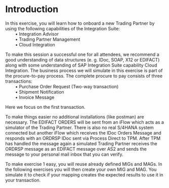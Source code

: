 # **Introduction**

In this exercise, you will learn how to onboard a new Trading Partner by using the following capabilities of the Integration Suite:\
&nbsp;&nbsp;&nbsp;&nbsp;&nbsp;&nbsp;&nbsp;&nbsp;• Integration Advisor\
&nbsp;&nbsp;&nbsp;&nbsp;&nbsp;&nbsp;&nbsp;&nbsp;• Trading Partner Management\
&nbsp;&nbsp;&nbsp;&nbsp;&nbsp;&nbsp;&nbsp;&nbsp;• Cloud Integration

   To make this session a successful one for all attendees, we recommend a good understanding of data structures (e. g. IDoc, SOAP, X12 or EDIFACT) along with some understanding of SAP Integration Suite capability Cloud Integration. The business process we will simulate in this exercise is part of the procure-to-pay process. The complete procure to pay consists of three transactions:\
&nbsp;&nbsp;&nbsp;&nbsp;&nbsp;&nbsp;&nbsp;&nbsp;•	Purchase Order Request (Two-way transaction)\
&nbsp;&nbsp;&nbsp;&nbsp;&nbsp;&nbsp;&nbsp;&nbsp;•	Shipment Notification\
&nbsp;&nbsp;&nbsp;&nbsp;&nbsp;&nbsp;&nbsp;&nbsp;•	Invoice Message

Here we focus on the first transaction. 

   To make things easier no additional installations (like postman) are necessary. The EDIFACT ORDERS will be sent from an iFlow which acts as a simulator of the Trading Partner. There is also no real S/4HANA system connected but another iFlow which receives the IDoc Orders Message and responds with an ORDRSP IDoc sent via Process Direct to TPM. After TPM has handled the message again a simulated Trading Partner receives the ORDRSP message as an EDIFACT message over AS2 and sends the message to your personal mail inbox that you can verify.

   To make exercise 1 easy, you will reuse already defined MIGs and MAGs. In the following exercises you will then create your own MIG and MAG. You simulate it to check if your mapping creates the expected results to use it in your transaction.
